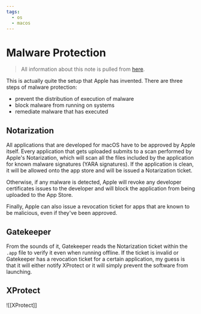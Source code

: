 ```yaml
---
tags:
  - os
  - macos
---
```

# Malware Protection

>All information about this note is pulled from [here](https://support.apple.com/en-ca/guide/security/sec469d47bd8/web).

This is actually quite the setup that Apple has invented. There are three steps of malware protection:

- prevent the distribution of execution of malware
- block malware from running on systems
- remediate malware that has executed

## Notarization

All applications that are developed for macOS have to be approved by Apple itself. Every application that gets uploaded submits to a scan performed by Apple's Notarization, which will scan all the files included by the application for known malware signatures (YARA signatures). If the application is clean, it will be allowed onto the app store and will be issued a Notarization ticket.

Otherwise, if any malware is detected, Apple will revoke any developer certificates issues to the developer and will block the application from being uploaded to the App Store.

Finally, Apple can also issue a revocation ticket for apps that are known to be malicious, even if they've been approved.

## Gatekeeper

From the sounds of it, Gatekeeper reads the Notarization ticket within the `.app` file to verify it even when running offline. If the ticket is invalid or Gatekeeper has a revocation ticket for a certain application, my guess is that it will either notify XProtect or it will simply prevent the software from launching.

## XProtect

![[XProtect]]
